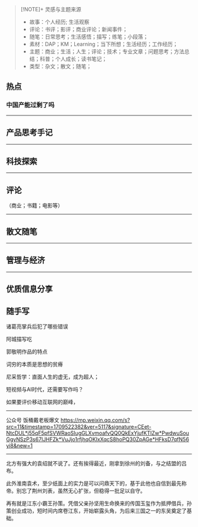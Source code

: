 
> [!NOTE]+ 灵感与主题来源
> - 故事：个人经历; 生活观察
> - 评论：书评；影评；商业评论；新闻事件；
> - 随笔：日常思考；生活感悟；描写；练笔；小段落；
> - 素材：DAP；KM；Learning；当下所想；生活经历；工作经历；
> - 主题：商业；生活；人生；评论；技术；专业文章；问题思考；方法总结；科普；个人成长；读书笔记；
> - 类型：杂文；散文；随笔；

## 热点

### 中国产能过剩了吗




---

## 产品思考手记



---

## 科技探索




---

## 评论
（商业；书籍；电影等）



---

## 散文随笔




---
## 管理与经济



---

## 优质信息分享



## 随手写

诸葛亮掌兵后犯了哪些错误


阿城描写吃


郭敬明作品的特点


词穷的本质是思想的贫瘠


尼采哲学：直面人生的虚无，成为超人；


短视频与AI时代，还需要写作吗？

如果要评价移动互联网的巅峰，





---

公众号
饭桶戴老板爆文
https://mp.weixin.qq.com/s?src=11&timestamp=1709522382&ver=5117&signature=CEet-NtcDUL*j55qF5pfSVWRaoSIugGLXvmoafvQQ0QkExYjufKTIZw*PwdwuSouGgyNSzP3s67IJHFZk*VuJjo1rfjhqOKIxXqcS8hoPQ30ZpAGe*HFksD7qfN56yi8&new=1



---
北方有强大的袁绍就不说了。还有挨得最近，刚拿到徐州的刘备，与之结盟的吕布。

此外淮南袁术，至少纸面上的实力是可以问鼎天下的，基于此他也自信到最先称帝。别忘了荆州刘表，虽然无心扩张，但稳得一批足以自守。

再有就是江东小霸王孙策。凭借父亲孙坚用生命换来的传国玉玺作为抵押借兵，孙策创业成功，短时间内席卷江东，开始崭露头角，为后来三国之一的东吴奠定了基础。